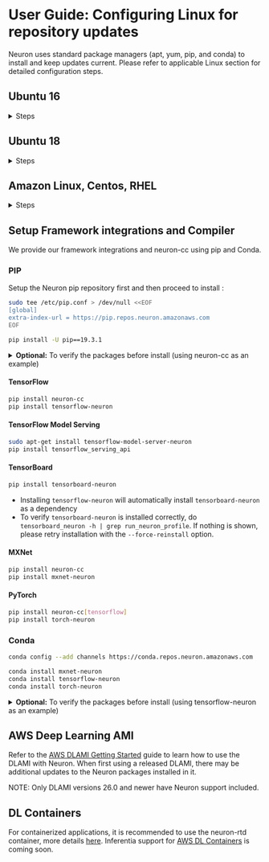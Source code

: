 # User Guide: Configuring Linux for repository updates

Neuron uses standard package managers (apt, yum, pip, and conda) to install and keep updates current. Please refer to applicable Linux section for detailed configuration steps.

## Ubuntu 16
<details><summary>Steps</summary>
<p>

```bash
sudo tee /etc/apt/sources.list.d/neuron.list > /dev/null <<EOF
deb https://apt.repos.neuron.amazonaws.com xenial main
EOF

wget -qO - https://apt.repos.neuron.amazonaws.com/GPG-PUB-KEY-AMAZON-AWS-NEURON.PUB | sudo apt-key add -

sudo apt-get update
sudo apt-get install aws-neuron-runtime-base
sudo apt-get install aws-neuron-runtime
sudo apt-get install aws-neuron-tools
```

</p>
</details>

## Ubuntu 18

<details><summary>Steps</summary>
<p>

```bash
sudo tee /etc/apt/sources.list.d/neuron.list > /dev/null <<EOF
deb https://apt.repos.neuron.amazonaws.com bionic main
EOF

wget -qO - https://apt.repos.neuron.amazonaws.com/GPG-PUB-KEY-AMAZON-AWS-NEURON.PUB | sudo apt-key add -

sudo apt-get update
sudo apt-get install aws-neuron-runtime-base
sudo apt-get install aws-neuron-runtime
sudo apt-get install aws-neuron-tools
```

</p>
</details>

## Amazon Linux, Centos, RHEL

<details><summary>Steps</summary>
<p>

```bash
sudo tee /etc/yum.repos.d/neuron.repo > /dev/null <<EOF
[neuron]
name=Neuron YUM Repository
baseurl=https://yum.repos.neuron.amazonaws.com
enabled=1
metadata_expire=0
EOF

sudo rpm --import https://yum.repos.neuron.amazonaws.com/GPG-PUB-KEY-AMAZON-AWS-NEURON.PUB
sudo yum install aws-neuron-runtime-base
sudo yum install aws-neuron-runtime
sudo yum install aws-neuron-tools
```

</p>
</details>

## Setup Framework integrations and Compiler

We provide our framework integrations and neuron-cc using pip and Conda.

### PIP

Setup the Neuron pip repository first and then proceed to install :
```bash
sudo tee /etc/pip.conf > /dev/null <<EOF
[global]
extra-index-url = https://pip.repos.neuron.amazonaws.com
EOF

pip install -U pip==19.3.1
```

<details><summary><b>Optional:</b> To verify the packages before install (using neuron-cc as an example)
</summary>
<p>

```bash
curl https://pip.repos.neuron.amazonaws.com/GPG-PUB-KEY-AMAZON-AWS-NEURON.PUB | gpg --import
pip download --no-deps neuron-cc
# The above shows you the name of the package downloaded
# Use it in the following command
wget https://pip.repos.neuron.amazonaws.com/neuron-cc/neuron_cc-<VERSION FROM FILE>.whl.asc
gpg --verify neuron_cc-<VERSION FROM FILE>.whl.asc neuron_cc-<VERSION FROM FILE>.whl
```

</p>
</details>


#### TensorFlow

```bash
pip install neuron-cc
pip install tensorflow-neuron
```
#### TensorFlow Model Serving

```bash
sudo apt-get install tensorflow-model-server-neuron
pip install tensorflow_serving_api
```

#### TensorBoard
```bash
pip install tensorboard-neuron
```
* Installing `tensorflow-neuron` will automatically install `tensorboard-neuron` as a dependency
* To verify `tensorboard-neuron` is installed correctly, do `tensorboard_neuron -h | grep run_neuron_profile`. If nothing is shown, please retry installation with the `--force-reinstall` option.

#### MXNet

```bash
pip install neuron-cc
pip install mxnet-neuron
```

#### PyTorch

```bash
pip install neuron-cc[tensorflow]
pip install torch-neuron
```

### Conda

```bash
conda config --add channels https://conda.repos.neuron.amazonaws.com

conda install mxnet-neuron
conda install tensorflow-neuron
conda install torch-neuron
```

<details><summary><b>Optional:</b> To verify the packages before install (using tensorflow-neuron as an example)
</summary>
<p>

```bash
curl https://conda.repos.neuron.amazonaws.com/GPG-PUB-KEY-AMAZON-AWS-NEURON.PUB | gpg --import

# This shows the version/build number of the package
conda search tensorflow-neuron

# Use the version/build number above to download the package and the signature
wget https://conda.repos.neuron.amazonaws.com/linux-64/tensorflow-neuron-<VERSION FROM FILE>-py36_0.tar.bz2
wget https://conda.repos.neuron.amazonaws.com/linux-64/tensorflow-neuron-<VERSION FROM FILE>-py36_0.tar.bz2.asc
gpg --verify tensorflow-neuron-<VERSION FROM FILE>-py36_0.tar.bz2.asc tensorflow-neuron-<VERSION FROM FILE>-py36_0.tar.bz2
```
</p>

* Note: The `tensorflow-neuron` conda package comes with TensorBoard-Neuron.  There is no standalone `tensorboard-neuron` package at this time.

</details>

## AWS Deep Learning AMI
Refer to the [AWS DLAMI Getting Started](https://docs.aws.amazon.com/dlami/latest/devguide/gs.html) guide to learn how to use the DLAMI with Neuron. When first using a released DLAMI, there may be additional updates to the Neuron packages installed in it.

NOTE: Only DLAMI versions 26.0 and newer have Neuron support included.

## DL Containers
For containerized applications, it is recommended to use the neuron-rtd container, more details [here](./neuron-container-tools/README.md).
Inferentia support for [AWS DL Containers](https://docs.aws.amazon.com/dlami/latest/devguide/deep-learning-containers-ec2.html) is coming soon.
